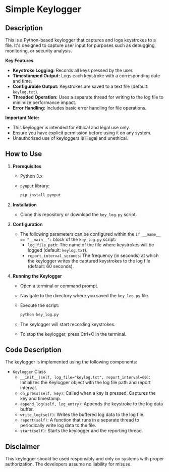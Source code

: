 # Simple Keylogger

## Description

This is a Python-based keylogger that captures and logs keystrokes to a file. It's designed to capture user input for purposes such as debugging, monitoring, or security analysis.

**Key Features**

* **Keystroke Logging:** Records all keys pressed by the user.
* **Timestamped Output:** Logs each keystroke with a corresponding date and time.
* **Configurable Output:** Keystrokes are saved to a text file (default: `keylog.txt`).
* **Threaded Operation:** Uses a separate thread for writing to the log file to minimize performance impact.
* **Error Handling:** Includes basic error handling for file operations.

**Important Note:**

* This keylogger is intended for ethical and legal use only.  
* Ensure you have explicit permission before using it on any system.  
* Unauthorized use of keyloggers is illegal and unethical.

## How to Use

1.  **Prerequisites**
    * Python 3.x
    * `pynput` library:

        ```bash
        pip install pynput
        ```

2.  **Installation**
    * Clone this repository or download the `key_log.py` script.

3.  **Configuration**
    * The following parameters can be configured within the `if __name__ == "__main__":` block of the `key_log.py` script:
        * `log_file_path`:  The name of the file where keystrokes will be logged (default: `keylog.txt`).
        * `report_interval_seconds`:  The frequency (in seconds) at which the keylogger writes the captured keystrokes to the log file (default: 60 seconds).

4.  **Running the Keylogger**
    * Open a terminal or command prompt.
    * Navigate to the directory where you saved the `key_log.py` file.
    * Execute the script:

        ```bash
        python key_log.py
        ```
    * The keylogger will start recording keystrokes.  
    * To stop the keylogger, press Ctrl+C in the terminal.

## Code Description

The keylogger is implemented using the following components:

* `Keylogger` Class
    * `__init__(self, log_file="keylog.txt", report_interval=60)`:  Initializes the Keylogger object with the log file path and report interval.
    * `on_press(self, key)`:  Called when a key is pressed.  Captures the key and timestamp.
    * `append_log(self, log_entry)`:  Appends the keystroke to the log data buffer.
    * `write_log(self)`:  Writes the buffered log data to the log file.
    * `report(self)`:  A function that runs in a separate thread to periodically write log data to the file.
    * `start(self)`:  Starts the keylogger and the reporting thread.

## Disclaimer

This keylogger should be used responsibly and only on systems with proper authorization. The developers assume no liability for misuse.
